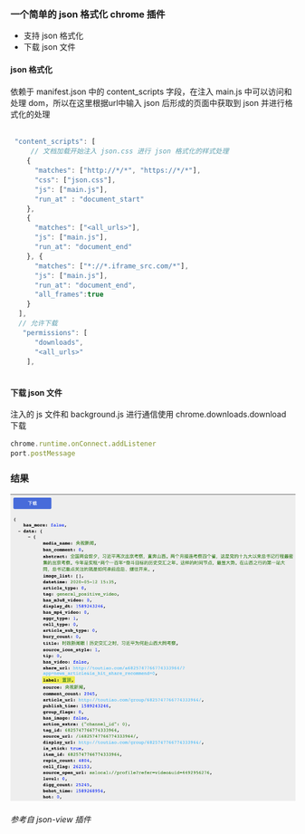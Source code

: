 ### 一个简单的 json 格式化 chrome 插件

- 支持 json 格式化
- 下载 json 文件

#### json 格式化
 依赖于 manifest.json 中的 content_scripts 字段，在注入 main.js 中可以访问和处理 dom，所以在这里根据url中输入 json 后形成的页面中获取到 json 并进行格式化的处理
 ```js
 
  "content_scripts": [
      // 文档加载开始注入 json.css 进行 json 格式化的样式处理
     {
       "matches": ["http://*/*", "https://*/*"],
       "css": ["json.css"],
       "js": ["main.js"],
       "run_at" : "document_start"
     },
     {
       "matches": ["<all_urls>"],
       "js": ["main.js"],
       "run_at": "document_end"
     }, {
       "matches": ["*://*.iframe_src.com/*"],
       "js": ["main.js"],
       "run_at": "document_end",
       "all_frames":true
     }
   ],
   // 允许下载
    "permissions": [
       "downloads",
       "<all_urls>"
     ],
   
 ```
#### 下载 json 文件

注入的 js 文件和 background.js 进行通信使用 chrome.downloads.download 下载

```js
chrome.runtime.onConnect.addListener
port.postMessage
```
### 结果
![5d44c464663b4a4b2b8b78e4bc2522fc](https://github.com/someOneJYB/chrome-extention-demo/raw/master/JSONFormat/exp.png)

###### 参考自 json-view 插件
